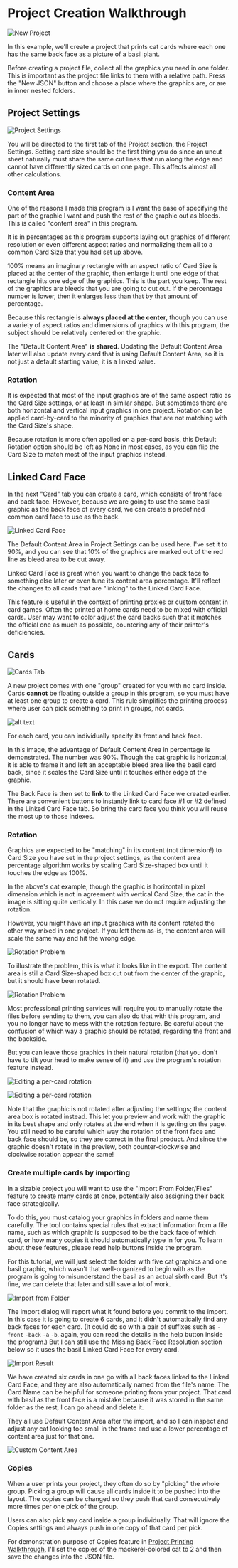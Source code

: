 # Project Creation Walkthrough

![New Project](image/new-project.png)

In this example, we'll create a project that prints cat cards where each one has the same back face as a picture of a basil plant.

Before creating a project file, collect all the graphics you need in one folder. This is important as the project file links to them with a relative path. Press the "New JSON" button and choose a place where the graphics are, or are in inner nested folders.

## Project Settings

![Project Settings](image/project-settings.png)

You will be directed to the first tab of the Project section, the Project Settings. Setting card size should be the first thing you do since an uncut sheet naturally must share the same cut lines that run along the edge and cannot have differently sized cards on one page. This affects almost all other calculations.

### Content Area

One of the reasons I made this program is I want the ease of specifying the part of the graphic I want and push the rest of the graphic out as bleeds. This is called "content area" in this program.

It is in percentages as this program supports laying out graphics of different resolution or even different aspect ratios and normalizing them all to a common Card Size that you had set up above.

100% means an imaginary rectangle with an aspect ratio of Card Size is placed at the center of the graphic, then enlarge it until one edge of that rectangle hits one edge of the graphics. This is the part you keep. The rest of the graphics are bleeds that you are going to cut out. If the percentage number is lower, then it enlarges less than that by that amount of percentage.

Because this rectangle is **always placed at the center**, though you can use a variety of aspect ratios and dimensions of graphics with this program, the subject should be relatively centered on the graphic.

The "Default Content Area" **is shared**. Updating the Default Content Area later will also update every card that is using Default Content Area, so it is not just a default starting value, it is a linked value.

### Rotation

It is expected that most of the input graphics are of the same aspect ratio as the Card Size settings, or at least in similar shape. But sometimes there are both horizontal and vertical input graphics in one project. Rotation can be applied card-by-card to the minority of graphics that are not matching with the Card Size's shape.

Because rotation is more often applied on a per-card basis, this Default Rotation option should be left as None in most cases, as you can flip the Card Size to match most of the input graphics instead.

## Linked Card Face

In the next "Card" tab you can create a card, which consists of front face and back face. However, because we are going to use the same basil graphic as the back face of every card, we can create a predefined common card face to use as the back.

![Linked Card Face](image/linked-card-face.png)

The Default Content Area in Project Settings can be used here. I've set it to 90%, and you can see that 10% of the graphics are marked out of the red line as bleed area to be cut away.

Linked Card Face is great when you want to change the back face to something else later or even tune its content area percentage. It'll reflect the changes to all cards that are "linking" to the Linked Card Face.

This feature is useful in the context of printing proxies or custom content in card games. Often the printed at home cards need to be mixed with official cards. User may want to color adjust the card backs such that it matches the official one as much as possible, countering any of their printer's deficiencies.

## Cards

![Cards Tab](image/cards-tab.png)

A new project comes with one "group" created for you with no card inside. Cards **cannot** be floating outside a group in this program, so you must have at least one group to create a card. This rule simplifies the printing process where user can pick something to print in groups, not cards.

![alt text](image/create-card.png)

For each card, you can individually specify its front and back face.

In this image, the advantage of Default Content Area in percentage is demonstrated. The number was 90%. Though the cat graphic is horizontal, it is able to frame it and left an acceptable bleed area like the basil card back, since it scales the Card Size until it touches either edge of the graphic.

The Back Face is then set to **link** to the Linked Card Face we created earlier. There are convenient buttons to instantly link to card face #1 or #2 defined in the Linked Card Face tab. So bring the card face you think you will reuse the most up to those indexes.

### Rotation

Graphics are expected to be "matching" in its content (not dimension!) to Card Size you have set in the project settings, as the content area percentage algorithm works by scaling Card Size-shaped box until it touches the edge as 100%.

In the above's cat example, though the graphic is horizontal in pixel dimension which is not in agreement with vertical Card Size, the cat in the image is sitting quite vertically. In this case we do not require adjusting the rotation.

However, you might have an input graphics with its content rotated the other way mixed in one project. If you left them as-is, the content area will scale the same way and hit the wrong edge.

![Rotation Problem](image/rotation-problem-1.png)

To illustrate the problem, this is what it looks like in the export. The content area is still a Card Size-shaped box cut out from the center of the graphic, but it should have been rotated.

![Rotation Problem](image/rotation-problem-2.png)

Most professional printing services will require you to manually rotate the files before sending to them, you can also do that with this program, and you no longer have to mess with the rotation feature. Be careful about the confusion of which way a graphic should be rotated, regarding the front and the backside.

But you can leave those graphics in their natural rotation (that you don't have to tilt your head to make sense of it) and use the program's rotation feature instead.

![Editing a per-card rotation](image/rotation-fixing-1.png)

![Editing a per-card rotation](image/rotation-fixing-2.png)

Note that the graphic is not rotated after adjusting the settings; the content area box is rotated instead. This let you preview and work with the graphic in its best shape and only rotates at the end when it is getting on the page. You still need to be careful which way the rotation of the front face and back face should be, so they are correct in the final product. And since the graphic doesn't rotate in the preview, both counter-clockwise and clockwise rotation appear the same!

### Create multiple cards by importing

In a sizable project you will want to use the "Import From Folder/Files" feature to create many cards at once, potentially also assigning their back face strategically.

To do this, you must catalog your graphics in folders and name them carefully. The tool contains special rules that extract information from a file name, such as which graphic is supposed to be the back face of which card, or how many copies it should automatically type in for you. To learn about these features, please read help buttons inside the program.

For this tutorial, we will just select the folder with five cat graphics and one basil graphic, which wasn't that well-organized to begin with as the program is going to misunderstand the basil as an actual sixth card. But it's fine, we can delete that later and still save a lot of work.

![Import from Folder](image/import-from-folder.png)

The import dialog will report what it found before you commit to the import. In this case it is going to create 6 cards, and it didn't automatically find any back faces for each card. (It could do so with a pair of suffixes such as `-front` `-back` `-a` `-b`, again, you can read the details in the help button inside the program.) But I can still use the Missing Back Face Resolution section below so it uses the basil Linked Card Face for every card.

![Import Result](image/import-from-folder-result.png)

We have created six cards in one go with all back faces linked to the Linked Card Face, and they are also automatically named from the file's name. The Card Name can be helpful for someone printing from your project. That card with basil as the front face is a mistake because it was stored in the same folder as the rest, I can go ahead and delete it.

They all use Default Content Area after the import, and so I can inspect and adjust any cat looking too small in the frame and use a lower percentage of content area just for that one.

![Custom Content Area](image/custom-content-area.png)

### Copies

When a user prints your project, they often do so by "picking" the whole group. Picking a group will cause all cards inside it to be pushed into the layout. The copies can be changed so they push that card consecutively more times per one pick of the group.

Users can also pick any card inside a group individually. That will ignore the Copies settings and always push in one copy of that card per pick.

For demonstration purpose of Copies feature in [Project Printing Walkthrough](../print/print.md), I'll set the copies of the mackerel-colored cat to 2 and then save the changes into the JSON file.
